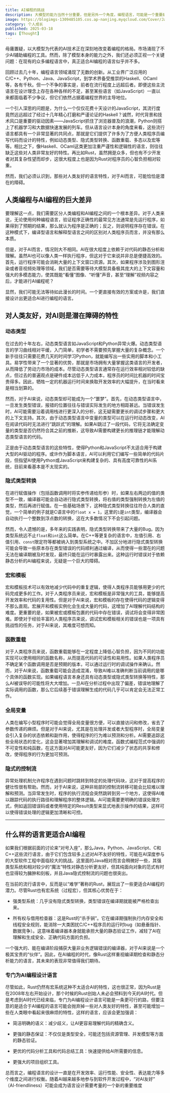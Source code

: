 ```yaml
---
title: AI编程的挑战
description: 大模型的能力当然十分重要，但是另外一个角度，编程语言，可能是一个重要却容易被忽视的角度，我们熟悉的很多语言，都不太适合用AI去构建大型项目。
image: https://blogimgs-1309485105.cos.ap-nanjing.myqcloud.com/Cover/Javascript/9.jpg
category: 个人成长
published: 2025-03-18
tags: [Thought]
---
```


毋庸置疑，以大模型为代表的AI技术正在深刻地改变着编程的格局。市场涌现了不少AI辅助编程的工具。然而，除了模型本身的能力之外，我们还必须正视一个关键问题：在现有的众多编程语言中，真正适合AI编程的语言似乎并不多。

回顾过去几十年，编程语言领域涌现了无数的创新。从工业界广泛应用的C/C++、Python、Java、JavaScript，到学术界备受推崇的Haskell、OCaml等，各有千秋。但一个不争的事实是，前者在流行程度上远超后者。即便这些主流语言在设计理念上存在各种各样的不足，甚至某些语言（如JavaScript）一直以来都面临着不少争议，但它们依然占据着编程世界的主导地位。

一个引人深思的问题是，为什么一个仅仅花费十天设计的JavaScript，其流行度竟然远远超过了经过十几年精心打磨和严谨论证的Haskell？诚然，时代背景和技术风口是重要的驱动因素——JavaScript抓住了浏览器普及的浪潮，Python则搭上了机器学习和大数据快速发展的列车。但从语言设计本身的角度来看，这些流行语言都具有一个非常显著的共同点，那就是它们提供了许多为了方便人类程序员编写代码而设计的特性，例如动态类型、隐式类型转换、函数重载、多态以及宏等等。相比之下，像Haskell、OCaml这类更加注重严谨性和逻辑性的语言，则往往缺乏这些对人类非常友好的特性。再比如Rust，虽然拥趸众多，但也有不少开发者对其复杂性望而却步，这很大程度上也是因为Rust对程序员的心智负担相对较重。

然而，我们必须认识到，那些对人类友好的语言特性，对于AI而言，可能恰恰是潜在的障碍。

## 人类编程与AI编程的巨大差异

要理解这一点，我们需要区分人类编程和AI编程之间的一个根本差异。对于人类来说，无论使用何种编程语言，验证程序正确性的最常见方法通常是先运行程序，如果得到了预期的结果，那么就认为程序是正确的；反之，则说明程序存在错误。在这种模式下，编译型语言和解释型语言之间的区别对人类程序员而言，并没有那么本质。

但是，对于AI而言，情况则大不相同。AI在很大程度上依赖于对代码的静态分析和理解。虽然AI也可以像人类一样执行程序，但这对于它来说并非总是便捷高效的。首先，运行程序可能会消耗大量的上下文窗口资源。其次，如果程序涉及到图形渲染或者音视频处理等领域，我们是否需要等待大模型具备极其庞大的上下文容量和强大的多模态能力，使其既能“看懂”图像、“听懂”声音，甚至“理解”视频内容之后，才能进行AI编程呢？

显然，我们可能无法等待如此漫长的时间。一个更直接有效的方案或许是，我们直接设计出更适合AI进行编程的语言。

## 对人类友好，对AI则是潜在障碍的特性

### 动态类型

在过去的十年左右，动态类型语言如JavaScript和Python异常火爆。动态类型语言的学习曲线相对平缓，入门简单，初学者不需要预先掌握大量的复杂概念。一个新手往往只需要花费几天的时间学习Python，就能编写出一些实用的脚本和小工具。易学性带来了一个显著的优势，那就是市场拥有大量掌握这类语言的开发者，从而降低了劳动力市场的成本。尽管动态类型语言通常存在运行效率相对较低的缺点，但过去的普遍观点是硬件成本远低于人力成本，程序员的时间比机器的时间宝贵得多。因此，牺牲一定的机器运行时间来换取开发效率的大幅提升，在当时看来是相当划算的。

然而，对于AI来说，动态类型却可能成为一个“噩梦”。首先，在动态类型语言中，一旦发生类型错误，报错的位置往往与错误实际发生的地方相距甚远。当错误发生时，AI可能需要沿着调用栈进行更深入的分析，这无疑需要更长的调试步骤和更大的上下文支持。其次，由于动态类型语言中变量的类型可以在运行时动态改变，AI在阅读代码时无法进行“跳跃式”的理解。如果AI跳过了一段代码，它将无法确定变量的类型是否仍然符合其之前的推断，这导致AI需要构建更长的推理链才能理解动态类型语言的代码。

正是由于动态类型语言的这些特性，使得Python和JavaScript不太适合用于构建大型的AI驱动的程序。或许作为脚本语言，AI可以利用它们编写一些简单的代码片段，但指望AI使用Python或JavaScript来构建复杂的、具有高度可靠性的AI系统，目前来看基本是不太现实的。

### 隐式类型转换

在进行赋值操作（包括函数调用时将实参传递给形参）时，如果左右两边的值的类型不一致，编译器可能会自动进行隐式类型转换，将右值的类型强制转换为左值的类型，然后再进行赋值。在一些基础场景下，这种隐式类型转换往往符合人类的直觉，一个简单的例子就是C语言中的`float x = 1`，这里的`1`是`int`类型，编译器会自动执行一个整数到浮点数的转换，这在大多数情况下不会引起问题。

然而，令人遗憾的是，多年来的实践表明，隐式类型转换带来了大量的Bug。因为类型系统远不止`float`和`int`这么简单。在C++等更复杂的语言中，左值引用、右值引用、`const`限定符等都被纳入到类型系统之中。不加区分地进行隐式类型转换可能会导致一些原本存在类型错误的代码顺利通过编译，从而使得一些潜在的问题无法在编译期被及时发现，最终只能在运行时暴露出来。这种运行时错误对于依赖静态分析的AI编程来说，无疑是一个巨大的障碍。

### 宏和模板

宏和模板技术可以有效地减少代码中的重复逻辑，使得人类程序员能够用更少的代码完成更多的工作。对于人类程序员来说，宏和模板是非常强大的工具，能够提高开发效率和代码的复用性。但是对于AI来说，宏和模板的存在使得代码的逻辑变得不那么直观。宏展开和模板实例化会生成大量的代码，这增加了AI理解代码结构的难度。更重要的是，如果被宏或模板包裹的代码中存在错误，调试将会变得非常困难。即使对于经验丰富的人类程序员来说，调试宏和模板相关的错误也是一项具有挑战性的任务，对于AI来说，其难度可想而知。

### 函数重载

对于人类程序员来说，函数重载能够在一定程度上降低心智负担，因为不同的功能实现可以使用相同的函数名称，从而提高代码的可读性和易用性。如果人类程序员不确定某个函数调用是否是预期的版本，可以通过运行时的调试操作来确认。然而，对于AI来说，函数重载可能会造成混淆，导致AI难以准确判断当前调用的是哪个具体的函数实现。如果编程语言本身还具有动态类型或隐式类型转换等特性，那么AI被误导的可能性将大大增加。一旦AI在分析过程中出现了偏差，错误地理解了实际调用的函数，那么它后续基于错误理解生成的代码几乎可以肯定会无法正常工作。

### 全局变量

人类在编写小型程序时可能会觉得全局变量很方便，可以直接访问和修改，省去了参数传递的麻烦。但是对于AI来说，尤其是在处理并发或者大型程序时，全局变量会引入复杂的状态依赖和副作用，使得程序的行为难以预测和分析。AI需要追踪这些全局状态的变化，这会显著增加其理解和调试的难度。函数式编程范式中强调的不可变性和纯函数，在这方面对AI可能更友好，因为它们减少了状态的共享和修改，使得程序的行为更加可预测。

### 隐式的控制流

异常处理机制允许程序在遇到问题时跳转到特定的处理代码块，这对于提高程序的健壮性很有帮助。然而，对于AI来说，这种非局部的控制流转移可能会比较难以理解和预测。当异常发生时，程序的执行流程会突然跳转到另一个地方，这使得AI难以跟踪代码的执行路径和理解程序的整体逻辑。AI可能需要更明确的错误处理方式，例如返回错误码或者使用特定的Result类型来显式地表示操作的结果，这样可以使得错误处理的逻辑更加清晰和可控。

---

## 什么样的语言更适合AI编程

如果我们根据前面的讨论来“对号入座”，那么Java，Python、JavaScript、C和C++这些流行语言，由于它们包含较多上述对AI不友好的特性，可能在AI深度参与的大型软件工程中面临较大的挑战。这里面的Java相对而言会稍微好一些，其强类型系统和相对较少的“魔法”特性对静态分析更友好，但其纯面向对象的范式有时也显得较为臃肿和刻板，并且Java隐式控制流的问题也很突出。

在当前的流行语言中，反而是以“难学”著称的Rust，展现出了一些更适合AI编程的潜力。尽管Rust也有宏系统（过程宏），但其核心优势在于：

* 强类型系统：几乎没有隐式类型转换，类型错误在编译期就能被严格检查出来。

* 所有权与借用检查器：这是Rust的“杀手锏”。它在编译期强制执行内存安全和线程安全规则，能消除一大类困扰C/C++程序员的运行时bug（如悬垂指针、数据竞争）。这意味着编译器本身就能承担大量的静态验证工作，减轻了AI在理解和生成安全、正确代码方面的负担。

一个强大的、能在编译阶段捕获大量非业务逻辑错误的编译器，对于AI来说是一个极其宝贵的“伙伴”。因此，在AI编程的时代，像Rust这样重视编译期检查和静态分析能力的语言，其未来的表现非常值得我们期待。

### 专门为AI编程设计语言

尽管如此，Rust仍然有宏系统这种不太适合AI的特性，这也很正常，因为Rust是在2008年左右开始设计，那个时候的Rust创始人未必会预料到今天的AI时代。但是考虑到AI时代已经来临，专门为AI编程设计语言可能是一条更可行的路，但要注意的是适合于AI编程的语言可能会抛弃掉一些对人类友好的特性，甚至可能增加一些在人类眼中看起来很麻烦的特性，这样的语言，应该会更加强调：

* 简洁明确的语义：减少歧义，让AI更容易理解代码的精确含义。

* 更强的静态保证：不仅仅是类型安全，可能还包括资源管理、并发模型等方面的静态验证。
* 更优的代码分析工具和代码总结工具：快速提供给AI所需要的信息。
* 更强大的项目组织工具。

总而言之，编程语言的设计一直是在开发效率、运行性能、安全性、表达能力等多个维度之间进行权衡。随着AI越来越多地参与到软件开发过程中，“对AI友好” （AI-friendliness）可能会成为语言设计需要考量的一个新的重要维度